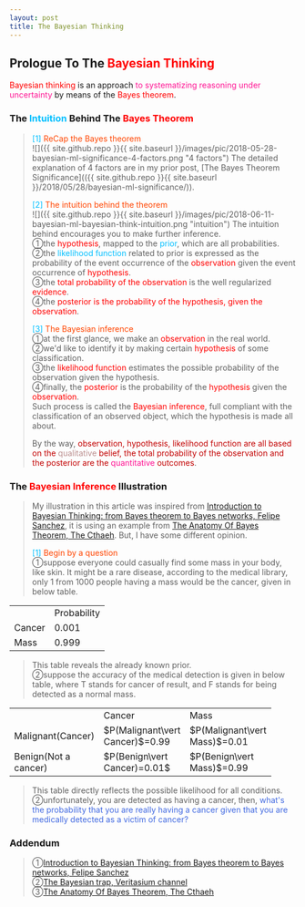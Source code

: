 ```yaml
---
layout: post
title: The Bayesian Thinking
---
```


## Prologue To The <font color="Red">Bayesian Thinking</font>
<p class="message">
<font color="Red">Bayesian thinking</font> is an approach <font color="DeepPink">to systematizing reasoning under uncertainty</font> by means of the <font color="Red">Bayes theorem</font>.
</p>

### The <font color="DeepSkyBlue">Intuition</font> Behind The <font color="Red">Bayes Theorem</font>
><font color="DeepSkyBlue">[1]</font>
><font color="OrangeRed">ReCap the Bayes theorem</font>  
>![]({{ site.github.repo }}{{ site.baseurl }}/images/pic/2018-05-28-bayesian-ml-significance-4-factors.png "4 factors")
>The detailed explanation of 4 factors are in my prior post, [The Bayes Theorem Significance](({{ site.github.repo }}{{ site.baseurl }}/2018/05/28/bayesian-ml-significance/)).  
>
><font color="DeepSkyBlue">[2]</font>
><font color="OrangeRed">The intuition behind the theorem</font>  
>![]({{ site.github.repo }}{{ site.baseurl }}/images/pic/2018-06-11-bayesian-ml-bayesian-think-intuition.png "intuition")
>The intuition behind encourages you to make further inference.  
>&#10112;the <font color="Red">hypothesis</font>, mapped to the <font color="DeepSkyBlue">prior</font>, which are all probabilities.  
>&#10113;the <font color="DeepSkyBlue">likelihood function</font> related to prior is expressed as the probability of the event occurrence of the <font color="Red">observation</font> given the event occurrence of <font color="Red">hypothesis</font>.  
>&#10114;the <font color="Red">total probability of the observation</font> is the well regularized <font color="Red">evidence</font>.  
>&#10115;the <font color="Red">posterior is the probability of the hypothesis, given the observation</font>.  
>
><font color="DeepSkyBlue">[3]</font>
><font color="OrangeRed">The Bayesian inference</font>  
>&#10112;at the first glance, we make an <font color="Red">observation</font> in the real world.  
>&#10113;we'd like to identify it by making certain <font color="Red">hypothesis</font> of some classification.  
>&#10114;the <font color="Red">likelihood function</font> estimates the possible probability of the observation given the hypothesis.  
>&#10115;finally, the <font color="Red">posterior</font> is the probability of the <font color="Red">hypothesis</font> given the <font color="Red">observation</font>.  
>Such process is called the <font color="Red">Bayesian inference</font>, full compliant with the classification of an observed object, which the hypothesis is made all about.  
>
>By the way, <font color="#C20000">observation, hypothesis, likelihood function are all based on the <font color="RosyBrown">qualitative</font> belief, the total probability of the observation and the posterior are the <font color="DeepPink">quantitative</font> outcomes</font>.  

### The <font color="Red">Bayesian Inference</font> Illustration
>My illustration in this article was inspired from [Introduction to Bayesian Thinking: from Bayes theorem to Bayes networks, Felipe Sanchez](https://towardsdatascience.com/will-you-become-a-zombie-if-a-99-accuracy-test-result-positive-3da371f5134), it is using an example from [The Anatomy Of Bayes Theorem, The Cthaeh](https://www.probabilisticworld.com/anatomy-bayes-theorem/).  But, I have some different opinion.  
>
><font color="DeepSkyBlue">[1]</font>
><font color="OrangeRed">Begin by a question</font>  
>&#10112;suppose everyone could casually find some mass in your body, like skin. It might be a rare disease, according to the medical library, only 1 from 1000 people having a mass would be the cancer, given in below table.  

<table>
  <tr>
    <td width="50px"></td>
    <td width="75px">Probability</td>
  </tr>
  <tr>
    <td>Cancer</td>
    <td>0.001</td>
  </tr>
  <tr>
    <td>Mass</td>
    <td>0.999</td>
  </tr>
</table>

>This table reveals the already known prior.  
>&#10113;suppose the accuracy of the medical detection is given in below table, where T stands for cancer of result, and F stands for being detected as a normal mass.  

<table>
  <tr>
    <td width="75px"></td>
    <td width="65px">Cancer</td>
    <td width="65px">Mass</td>
  </tr>
  <tr>
    <td>Malignant(Cancer)</td>
    <td>$P(Malignant\vert Cancer)$=0.99</td>
    <td>$P(Malignant\vert Mass)$=0.01</td>
  </tr>
  <tr>
    <td>Benign(Not a cancer)</td>
    <td>$P(Benign\vert Cancer)=0.01$</td>
    <td>$P(Benign\vert Mass)$=0.99</td>
  </tr>
</table>

>This table directly reflects the possible likelihood for all conditions.  
>&#10113;unfortunately, you are detected as having a cancer, then, <font color="RoyalBlue">what's the probability that you are really having a cancer given that you are medically detected as a victim of cancer?</font>  

### Addendum
>&#10112;[Introduction to Bayesian Thinking: from Bayes theorem to Bayes networks, Felipe Sanchez](https://towardsdatascience.com/will-you-become-a-zombie-if-a-99-accuracy-test-result-positive-3da371f5134)  
>&#10113;[The Bayesian trap, Veritasium channel](https://www.youtube.com/watch?v=R13BD8qKeTg&vl=en)  
>&#10114;[The Anatomy Of Bayes Theorem, The Cthaeh](https://www.probabilisticworld.com/anatomy-bayes-theorem/)  

<!--
[1]What is a Bayesian network?
Bayes theorem offers a fundamental mechanism for changing your opinion in the light of evidence. This is what Bayesian networks are about.

https://www.quora.com/What-is-a-Bayesian-network

[2]What are the relationships of Bayes' theorem, Bayesian inference, Naive Bayes, and Bayesian network (in simple English)?
[2.1]Bayesianism is an approach to systematizing reasoning under uncertainty.
[2.2]We can characterize how one’s beliefs ought to change when new information is gained.
[2.3]If we observe the truth or falsity of a relevant event, we can then use Bayes’ theorem to revise our probability assessment for other related events. This is called Bayesian inference.
[2.4]If we are thinking about a complex situation, in which our probability for events depend upon various others, we can use a Bayesian network (also called Bayes net) to represent what we believe. 
[2.5]In a Bayes net, there are nodes connected by arrows. Each node is the probability of an event. An arrow from event A to event B means that our probability of B depends on our probability of A. 
[2.6]Naive Bayes refers to a particularly simple form of a Bayes net, where your event of interest depends on other things, but none of them depends on one another.

https://www.quora.com/What-are-the-relationships-of-Bayes-theorem-Bayesian-inference-Naive-Bayes-and-Bayesian-network-in-simple-English

[3]How does Bayesian networks work?
[3.1]A Bayesian network is good at classifying based on observations.
[3.2]Therefore you can make a network that models relations between events in the present situation, symptoms of these and potential future effects. The BN would then be able to classify the present situation and hence predict future events with a probability.
[3.3]You can do unsupervised learning with a BN from a dataset and allow the learning algorithm to find both structure and probabilities.
[3.4]you can also do supervised learning with a BN, aiding the learning algorithm with a priori knowledge about relations and probabilities in the model. Here, results should become better than ANN and SVM.
[3.5]A BN is a white box approach where you can represent and evaluate the structure of the model explicitly whereas ANN and SVM are black box approaches where you really don't know why you get your results. This puts a limit to how good they can become.

https://www.quora.com/How-does-Bayesian-networks-work

[4]What is Bayesian machine learning?
[4.1]Machine learning is a set of methods for creating models that describe or predicting something about the world. It does so by learning those models from data.
[4.2]Bayesian machine learning allows us to encode our prior beliefs about what those models should look like, independent of what the data tells us. This is especially useful when we don’t have a ton of data to confidently learn our model.

https://www.quora.com/What-is-Bayesian-machine-learning

[5]What does Bayesian networks mean in Machine Learning?
[5.1]A Bayesian network essentially has random variables, and a graph structure that encodes the dependencies between the variables.
[5.2]A Bayesian network is a statistical model which connects random variables with their conditional probabilities. Bayes' theorem is used for the computation of probabilities in the network.

https://www.quora.com/What-does-Bayesian-networks-mean-in-Machine-Learning
-->

<!-- Γ -->
<!-- \Omega -->
<!-- \cap intersection -->
<!-- \cup union -->
<!-- \frac{\Gamma(k + n)}{\Gamma(n)} \frac{1}{r^k}  -->
<!-- \mbox{\large$\vert$}\nolimits_0^\infty -->
<!-- \vert_0^\infty -->
<!-- \vert_{0.5}^{\infty} -->
<!-- &prime; ′ -->
<!-- &Prime; ″ -->
<!-- $E\lbrack X\rbrack$ -->
<!-- \widehat X -->
<!-- \overline{X_n} -->
<!-- \underset{w_{real}}{maxarg} -->
<!-- \underset{Succss}P -->
<!-- \frac{{\overline {X_n}}-\mu}{S/\sqrt n} -->
<!-- \lim_{t\rightarrow\infty} -->
<!-- \int_{0}^{a}\lambda\cdot e^{-\lambda\cdot t}\operatorname dt -->

<!-- Notes -->
<!-- <font color="OrangeRed">items, verb, to make it the focus</font> -->
<!-- <font color="Red">KKT</font> -->
<!-- <font color="Red">SMO heuristics</font> -->
<!-- <font color="Red">F</font> distribution -->
<!-- <font color="Red">t</font> distribution -->
<!-- <font color="DeepSkyBlue">suggested item, soft item</font> -->
<!-- <font color="RoyalBlue">old alpha, quiz, example</font> -->
<!-- <font color="Green">new alpha</font> -->

<!-- <font color="#C20000">conclusion, finding, more details</font> -->
<!-- <font color="DeepPink">positive conclusion, finding</font> -->
<!-- <font color="RosyBrown">negative conclusion, finding</font> -->

<!-- <font color="#00ADAD">policy</font> -->
<!-- <font color="#6100A8">full observable</font> -->
<!-- <font color="#FFAC12">partial observable</font> -->
<!-- <font color="#EB00EB">stochastic</font> -->
<!-- <font color="#8400E6">state transition</font> -->
<!-- <font color="#D600D6">discount factor gamma $\gamma$</font> -->
<!-- <font color="#D600D6">$V(S)$</font> -->
<!-- <font color="#9300FF">immediate reward R(S)</font> -->

<!-- ### <font color="RoyalBlue">Example</font>: Illustration By Rainy And Sunny Days In One Week -->
<!-- <font color="RoyalBlue">[Question]</font> -->
<!-- <font color="DeepSkyBlue">[Answer]</font> -->

<!-- 
[1]Given the vehicles pass through a highway toll station is $6$ per minute, what is the probability that no cars within $30$ seconds?
><font color="DeepSkyBlue">[1]</font>
><font color="OrangeRed">Given the vehicles pass through a highway toll station is $6$ per minute, what is the probability that no cars within $30$ seconds?</font>  
-->

<!--
<table>
  <tr>
    <td>項次</td>
    <td>品名</td>
    <td>描述</td>
  </tr>
  <tr>
    <td>1</td>
    <td>iPhone 5</td>
    <td>iPhone 6 > 5</td>
  </tr>
</table>

<TABLE border="1">
  <TR>
    <TD width="50px">A</TD>
    <TD width="100px">B</TD>
  </TR>
</TABLE>

<TABLE border="1">
  <TR>
    <TD width="50px">A</TD>
    <TD width="100px">B</TD>
  </TR>
  <TR>
    <TD>C</TD>
    <TD>D</TD>
  </TR>
</TABLE>

<TABLE border="1">
  <COL width="50px">
  <COL width="100px">
  <COL width="50px">
  <TR>
    <TD colspan="2">A</TD>
    <TD>B</TD>
  </TR>
  <TR>
    <TD>C</TD>
    <TD>D</TD>
    <TD>E</TD>
  </TR>
</TABLE>
-->

<!--
name | age
---- | ---
LearnShare | 12
Mike |  32

| left | center | right |
| :--- | :----: | ----: |
| aaaa | bbbbbb | ccccc |
| a    | b      | c     |
-->

<!-- https://www.medcalc.org/manual/gamma_distribution_functions.php -->
<!-- https://www.statlect.com/probability-distributions/student-t-distribution#hid5 -->
<!-- http://www.wiris.com/editor/demo/en/ -->
<!-- http://www.astroml.org/book_figures/chapter3/fig_gaussian_distribution.html -->